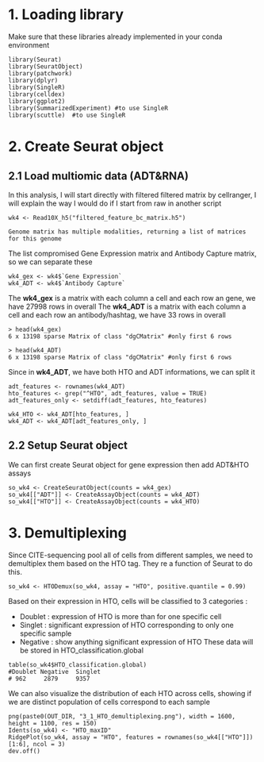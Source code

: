# 1. Loading library 
Make sure that these libraries already implemented in your conda environment 

```
library(Seurat)
library(SeuratObject)
library(patchwork)
library(dplyr)
library(SingleR)
library(celldex)
library(ggplot2)
library(SummarizedExperiment) #to use SingleR
library(scuttle)  #to use SingleR
```

# 2. Create Seurat object 
## 2.1 Load multiomic data (ADT&RNA) 

In this analysis, I will start directly with filtered filtered matrix by cellranger, I will explain the way I would do if I start from raw in another script

```
wk4 <- Read10X_h5("filtered_feature_bc_matrix.h5")
```
```
Genome matrix has multiple modalities, returning a list of matrices for this genome
```
The list compromised Gene Expression matrix and Antibody Capture matrix, so we can separate these
```
wk4_gex <- wk4$`Gene Expression` 
wk4_ADT <- wk4$`Antibody Capture`
```
The **wk4_gex** is a matrix with each column  a cell and each row an gene, we have 27998 rows in overall
The **wk4_ADT** is a matrix with each column a cell and each row an antibody/hashtag, we have 33 rows in overall 
```
> head(wk4_gex)
6 x 13198 sparse Matrix of class "dgCMatrix" #only first 6 rows

> head(wk4_ADT)
6 x 13198 sparse Matrix of class "dgCMatrix" #only first 6 rows
```
Since in **wk4_ADT**, we have both HTO and ADT informations, we can split it
```
adt_features <- rownames(wk4_ADT)
hto_features <- grep("^HTO", adt_features, value = TRUE)
adt_features_only <- setdiff(adt_features, hto_features)

wk4_HTO <- wk4_ADT[hto_features, ]
wk4_ADT <- wk4_ADT[adt_features_only, ]
```
## 2.2 Setup Seurat object
We can first create Seurat object for gene expression then add ADT&HTO assays
```
so_wk4 <- CreateSeuratObject(counts = wk4_gex)
so_wk4[["ADT"]] <- CreateAssayObject(counts = wk4_ADT)
so_wk4[["HTO"]] <- CreateAssayObject(counts = wk4_HTO)
```
# 3. Demultiplexing
Since CITE-sequencing pool all of cells from different samples, we need to demultiplex them based on the HTO tag. They re a function of Seurat to do this. 
```
so_wk4 <- HTODemux(so_wk4, assay = "HTO", positive.quantile = 0.99)
```
Based on their expression in HTO, cells will be classified to 3 categories :
- Doublet : expression of HTO is more than for one specific cell
- Singlet : significant expression of HTO corresponding to only one specific sample
- Negative : show anything significant expression of HTO
These data will be stored in HTO_classification.global
```
table(so_wk4$HTO_classification.global)
#Doublet Negative  Singlet 
# 962     2879     9357 
```
We can also visualize the distribution of each HTO across cells, showing if we are distinct population of cells correspond to each sample 
```
png(paste0(OUT_DIR, "3_1_HTO_demultiplexing.png"), width = 1600, height = 1100, res = 150)
Idents(so_wk4) <- "HTO_maxID"
RidgePlot(so_wk4, assay = "HTO", features = rownames(so_wk4[["HTO"]])[1:6], ncol = 3)
dev.off()
```
